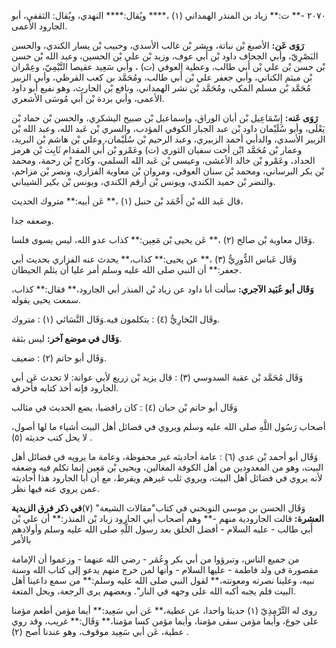 ٢٠٧٠ -** ت:** زياد بن المنذر الهمداني (١) ،**** ويُقال:**** النهدي، ويُقال: الثقفي، أبو الجارود الأعمى.

**رَوَى عَن:** الأصبغ بْن نباتة، وبشر بْن غالب الأسدي، وحبيب بْن يسار الكندي، والحسن البَصْرِيّ، وأبي الجحاف داود بْن أَبي عوف، وزيد بْن علي بْن الحسين، وعبد الله بْن حسن بْن حسن بْن علي بْن أَبي طالب، وعطية العوفي (ت) ، وأبي سَعِيد عقيصا التَّيْمِيّ، وعِمْران بْن ميثم الكناني، وأبي جعفر علي بْن أَبي طالب، ومُحَمَّد بن كعب القرظي، وأبي الزبير مُحَمَّد بْن مسلم المكي، ومُحَمَّد بْن نشر الهمداني، ونافع بْن الحارث، وهو نفيع أبو داود الأعمى، وأبي بردة بْن أَبي مُوسَى الأشعري.

**رَوَى عَنه:** إِسْمَاعِيل بْن أبان الوراق، وإسماعيل بْن صبيح اليشكري، والحسن بْن حماد بْن يَعْلَى، وأبو سُلَيْمان داود بْن عبد الجبار الكوفي المؤدب، والسري بْن عَبد الله، وعبد الله بْن الزبير الأسدي، والدأبي أحمد الزبيري، وعبد الرحيم بْن سُلَيْمان، وعلي بْن هاشم بْن البريد، وعمار بْن مُحَمَّد ابْن أخت سفيان الثوري (ت) وعَمْرو بْن أَبي المقدام ثَابِت بْن هرمز الحداد، وعَمْرو بْن خالد الأعشى، وعيسى بْن عَبد الله السلمي، وكادح بْن رحمة، ومحمد بْن بكر البرساني، ومحمد بْن سنان العوقي، ومروان بْن معاوية الفزاري، ونصر بْن مزاحم، والنضر بْن حميد الكندي، ويونس بْن أرقم الكندي، ويونس بْن بكير الشيباني.

قال عَبد الله بْن أَحْمَد بْن حنبل (١) ،** عَن أبيه:** متروك الحديث،

وضعفه جدا.

وَقَال معاوية بْن صالح (٢) ،** عَن يحيى بْن مَعِين:** كذاب عدو الله، ليس يسوى فلسا.

وَقَال عَباس الدُّورِيُّ (٣) ،** عن يحيى:** كذاب،** يحدث عنه الفزاري بحديث أبي جعفر:** أن النبي صلى الله عليه وسلم أمر عليا أن يثلم الحيطان.

**وَقَال أبو عُبَيد الآجري:** سألت أبا داود عن زياد بْن المنذر أبي الجارود،** فقال:** كذاب، سمعت يحيى يقوله.

وقَال البُخارِيُّ (٤) : يتكلمون فيه.وَقَال النَّسَائي (١) : متروك.

**وَقَال في موضع آخر:** ليس بثقة.

وَقَال أبو حاتم (٢) : ضعيف.

وَقَال مُحَمَّد بْن عقبة السدوسي (٣) : قال يزيد بْن زريع لأبي عوانة: لا تحدث عَن أبي الجارود فإنه أخذ كتابه فأحرقه.

وَقَال أبو حاتم بْن حبان (٤) : كان رافضيا، يضع الحديث في مثالب

أصحاب رَسُول اللَّهِ صلى الله عليه وسلم ويروي في فضائل أهل البيت أشياء ما لها أصول، لا يحل كتب حديثه (٥) .

وَقَال أبو أحمد بْن عدي (٦) : عامة أحاديثه غير محفوظة، وعامة ما يرويه في فضائل أهل البيت، وهو من المعدودين من أهل الكوفة المغالين، ويحيى بْن مَعِين إنما تكلم فيه وضعفه لأنه يروي في فضائل أهل البيت، ويروي ثلب غيرهم ويفرط، مع أن أبا الجارود هذا أحاديثه عمن يروي عنه فيها نظر.

وَقَال الحسن بن موسى النوبخني في كتاب"مقالات الشيعة" (٧)**في ذكر فرق الزيدية العشرة:** قالت الجارودية منهم -** وهم أصحاب أبي الجارود زياد بْن المنذر:** أن علي بْن أَبي طالب - عليه السلام - أفضل الخلق بعد رسول اللَّهِ صلى الله عليه وسلم وأولادهم بالأمر

من جميع الناس، وتبرؤوا من أبي بكر وعُمَر - رضي الله عنهما - وزعموا أن الإمامة مقصورة في ولد فاطمة - عليها السلام - وأنها لمن خرج منهم يدعو إلى كتاب الله وسنة نبيه، وعلينا نصرته ومعونته،** لقول النبي صلى الله عليه وسلم:** من سمع داعينا أهل البيت فلم يجبه أكبه الله على وجهه في النار". وبعضهم يرى الرجعة، ويحل المتعة.

روى له التِّرْمِذِيّ (١) حديثا واحدا، عن عطية،** عَن أبي سَعِيد:** أيما مؤمن أطعم مؤمنا على جوع، وأيما مؤمن سقى مؤمنا، وأيما مؤمن كسا مؤمنا،** وَقَال:** غريب، وقد روي عطية، عَن أبي سَعِيد موقوف، وهو عندنا أصح (٢) .